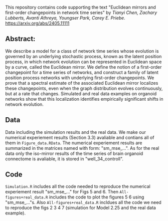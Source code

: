 This repository contains code supporting the text "Euclidean mirrors and first-order changepoints in network time series" by _Tianyi Chen, Zachary Lubberts, Avanti Athreya, Youngser Park, Carey E. Priebe_.  
https://arxiv.org/abs/2405.11111

## Abstract: 
We describe a model for a class of network time series whose evolution is governed by an underlying stochastic process, known as the latent position process, in which network evolution can be represented in Euclidean space by a curve, called the Euclidean mirror. We define the notion of a first-order changepoint for a time series of networks, and construct a family of latent position process networks with underlying first-order changepoints. We prove that a spectral estimate of the associated Euclidean mirror localizes these changepoints, even when the graph distribution evolves continuously, but at a rate that changes. Simulated and real data examples on organoid networks show that this localization identifies empirically significant shifts in network evolution.  
## Data

Data including the simulation results and the real data. We make our numerical experiement results (Section 3.3) avaliable and contians all of them in `Figure_data.RData`. The numerical experiement results are summarized in the matrices named with form: "sm_mse_...". As for the real data only the iso-mirror results of the time series of brain organoid connectome is avaliable, it is stored in "well_34_controll". 

## Code
`Simulation.R` includes all the code needed to reproduce the numerical experiement result "sm_mse_..." for Figs 5 and 6. Then `All-figures+real_data.R` includes the code to plot the figures 5 6 using "sm_mse_..."s. Also `All-figures+real_data.R` incldues all the code we need to reproduce the figs 2 3 4 7 (simulation for Model 2.25 and the real data example). 
